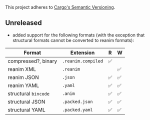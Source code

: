 This project adheres to [Cargo's Semantic Versioning](https://doc.rust-lang.org/cargo/reference/semver.html).

## Unreleased

- added support for the following formats (with the exception that structural formats cannot be converted to reanim formats):

| Format               | Extension          | R   | W   |
|----------------------|--------------------|-----|-----|
| compressed?, binary  | `.reanim.compiled` | ✅   |     |
| reanim XML           | `.reanim`          |     | ✅   |
| reanim JSON          | `.json`            | ✅   | ✅   |
| reanim YAML          | `.yaml`            | ✅   | ✅   |
| structural `bincode` | `.anim`            | ✅   | ✅   |
| structural JSON      | `.packed.json`     | ✅   | ✅   |
| structural YAML      | `.packed.yaml`     | ✅   | ✅   |
